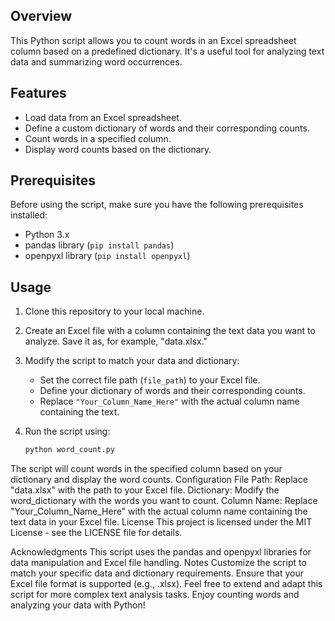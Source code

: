 ## Overview

This Python script allows you to count words in an Excel spreadsheet column based on a predefined dictionary. It's a useful tool for analyzing text data and summarizing word occurrences.

## Features

- Load data from an Excel spreadsheet.
- Define a custom dictionary of words and their corresponding counts.
- Count words in a specified column.
- Display word counts based on the dictionary.

## Prerequisites

Before using the script, make sure you have the following prerequisites installed:

- Python 3.x
- pandas library (`pip install pandas`)
- openpyxl library (`pip install openpyxl`)

## Usage

1. Clone this repository to your local machine.
2. Create an Excel file with a column containing the text data you want to analyze. Save it as, for example, "data.xlsx."

3. Modify the script to match your data and dictionary:
   - Set the correct file path (`file_path`) to your Excel file.
   - Define your dictionary of words and their corresponding counts.
   - Replace `"Your_Column_Name_Here"` with the actual column name containing the text.

4. Run the script using:

   ```bash
   python word_count.py
The script will count words in the specified column based on your dictionary and display the word counts.
Configuration
File Path: Replace "data.xlsx" with the path to your Excel file.
Dictionary: Modify the word_dictionary with the words you want to count.
Column Name: Replace "Your_Column_Name_Here" with the actual column name containing the text data in your Excel file.
License
This project is licensed under the MIT License - see the LICENSE file for details.

Acknowledgments
This script uses the pandas and openpyxl libraries for data manipulation and Excel file handling.
Notes
Customize the script to match your specific data and dictionary requirements.
Ensure that your Excel file format is supported (e.g., .xlsx).
Feel free to extend and adapt this script for more complex text analysis tasks.
Enjoy counting words and analyzing your data with Python!



